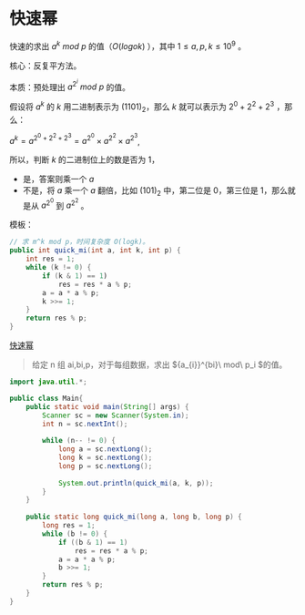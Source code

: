 # 快速幂

快速的求出 $a^k\ mod\ p$ 的值（$O(logok)$ ），其中 $1\le a,p,k\le 10^9$ 。

核心：反复平方法。

本质：预处理出 $a^{2^i} \ mod \  p$  的值。

假设将 $a^k$ 的 $k$ 用二进制表示为 $(1101)_2$，那么 $k$ 就可以表示为 $2^0+2^2+2^3$ ，那么：

 $a^k=a^{2^0+2^2+2^3}=a^{2^0}\times a^{2^2} \times a^{2^3}$,

所以，判断 $k$ 的二进制位上的数是否为 1，

+ 是，答案则乘一个 $a$
+ 不是，将 $a$ 乘一个 $a$ 翻倍，比如 $(101)_2$ 中，第二位是 0，第三位是 1，那么就是从 $a^{2^0}$ 到 $a^{2^2}$ 。

模板：

```java
// 求 m^k mod p，时间复杂度 O(logk)。
public int quick_mi(int a, int k, int p) {
    int res = 1;
    while (k != 0) {
        if (k & 1) == 1)
            res = res * a % p;
        a = a * a % p;
        k >>= 1;
    }
    return res % p;
}
```

[快速幂](https://www.acwing.com/problem/content/877/)

> 给定 n 组 ai,bi,p，对于每组数据，求出 ${a_{i}}^{bi}\ mod\ p_i $的值。

`````java
import java.util.*;

public class Main{
    public static void main(String[] args) {
        Scanner sc = new Scanner(System.in);
        int n = sc.nextInt();
        
        while (n-- != 0) {
            long a = sc.nextLong();
            long k = sc.nextLong();
            long p = sc.nextLong();
            
            System.out.println(quick_mi(a, k, p));
        }
    }
    
    public static long quick_mi(long a, long b, long p) {
        long res = 1;
        while (b != 0) {
            if ((b & 1) == 1)
                res = res * a % p;
            a = a * a % p;
            b >>= 1;
        }
        return res % p;
    }
}
`````

